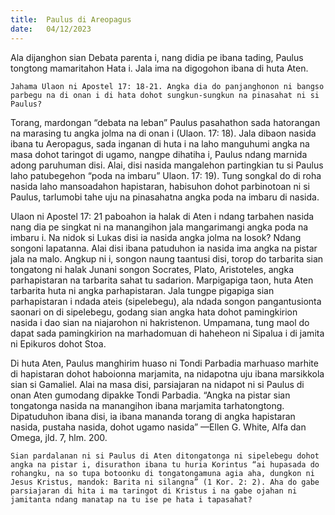 ```yaml
---
title:  Paulus di Areopagus
date:   04/12/2023
---
```


Ala dijanghon sian Debata parenta i, nang didia pe ibana tading, Paulus tongtong mamaritahon Hata i. Jala ima na digogohon ibana di huta Aten.

`Jahama Ulaon ni Apostel 17: 18-21. Angka dia do panjanghonon ni bangso parbegu na di onan i di hata dohot sungkun-sungkun na pinasahat ni si Paulus?`

Torang, mardongan “debata na leban” Paulus pasahathon sada hatorangan na marasing tu angka jolma na di onan i (Ulaon. 17: 18). Jala dibaon nasida ibana tu Aeropagus, sada inganan di huta i na laho manguhumi angka na masa dohot taringot di ugamo, nangpe dihatiha i, Paulus ndang marnida adong paruhuman disi. Alai, disi nasida mangalehon partingkian tu si Paulus laho patubegehon “poda na imbaru” Ulaon. 17: 19). Tung songkal do di roha nasida laho mansoadahon hapistaran, habisuhon dohot parbinotoan ni si Paulus, tarlumobi tahe uju na pinasahatna angka poda na imbaru di nasida.

Ulaon ni Apostel 17: 21 paboahon ia halak di Aten i ndang tarbahen nasida nang dia pe singkat ni na manangihon jala mangarimangi angka poda na imbaru i. Na nidok si Lukas disi ia nasida angka jolma na losok? Ndang songoni lapatanna. Alai disi ibana patuduhon ia nasida ima angka na pistar jala na malo. Angkup ni i, songon naung taantusi disi, torop do tarbarita sian tongatong ni halak Junani songon Socrates, Plato, Aristoteles, angka parhapistaran na tarbarita sahat tu sadarion. Marpigapiga taon, huta Aten tarbarita huta ni angka parhapistaran. Jala tungpe pigapiga sian parhapistaran i ndada ateis (sipelebegu), ala ndada songon pangantusionta saonari on di sipelebegu, godang sian angka hata dohot pamingkirion nasida i dao sian na niajarohon ni hakristenon. Umpamana, tung maol do dapat sada pamingkirion na marhadomuan di haheheon ni Sipalua i di jamita ni Epikuros dohot Stoa.

Di huta Aten, Paulus manghirim huaso ni Tondi Parbadia marhuaso marhite di hapistaran dohot haboionna marjamita, na nidapotna uju ibana marsikkola sian si Gamaliel. Alai na masa disi, parsiajaran na nidapot ni si Paulus di onan Aten gumodang dipakke Tondi Parbadia. “Angka na pistar sian tongatonga nasida na manangihon ibana marjamita tarhatongtong. Dipatuduhon ibana disi, ia ibana mananda torang di angka hapistaran nasida, pustaha nasida, dohot ugamo nasida” —Ellen G. White, Alfa dan Omega, jld. 7, hlm. 200.

`Sian pardalanan ni si Paulus di Aten ditongatonga ni sipelebegu dohot angka na pistar i, disurathon ibana tu huria Korintus “ai hupasada do rohangku, na so tupa botoonku di tongatongamuna agia aha, dungkon ni Jesus Kristus, mandok: Barita ni silangna” (1 Kor. 2: 2). Aha do gabe parsiajaran di hita i ma taringot di Kristus i na gabe ojahan ni jamitanta ndang manatap na tu ise pe hata i tapasahat?`